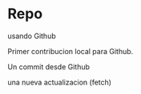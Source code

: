 # Repo

usando Github

Primer contribucion local para Github.

Un commit desde Github

una nueva actualizacion (fetch)
